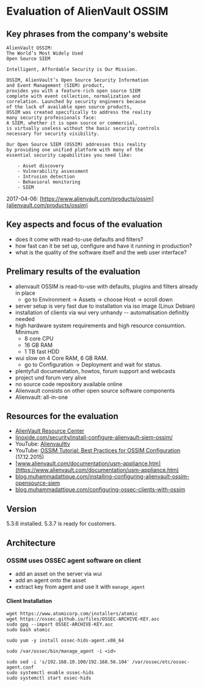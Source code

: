 # Evaluation of AlienVault OSSIM
## Key phrases from the company's website
```
AlienVault OSSIM:
The World’s Most Widely Used
Open Source SIEM
```

```
Intelligent, Affordable Security is Our Mission.
```

```
OSSIM, AlienVault’s Open Source Security Information
and Event Management (SIEM) product,
provides you with a feature-rich open source SIEM
complete with event collection, normalization and
correlation. Launched by security engineers because
of the lack of available open source products,
OSSIM was created specifically to address the reality
many security professionals face:
A SIEM, whether it is open source or commercial,
is virtually useless without the basic security controls
necessary for security visibility.

Our Open Source SIEM (OSSIM) addresses this reality
by providing one unified platform with many of the
essential security capabilities you need like:

    - Asset discovery
    - Vulnerability assessment
    - Intrusion detection
    - Behavioral monitoring
    - SIEM
```


2017-04-06: [https://www.alienvault.com/products/ossim](alienvault.com/products/ossim)

## Key aspects and focus of the evaluation
- does it come with read-to-use defaults and filters?
- how fast can it be set up, configure and have it running in production?
- what is the quality of the software itself and the web user interface?

## Prelimary results of the evaluation
- alienvault OSSIM is read-to-use with defaults, plugins and filters already in place
    - go to Environment -> Assets -> choose Host -> scroll down
- server setup is very fast due to installation via iso image (Linux Debian)
- installation of clients via wui very unhandy -- automatisation definitly needed
- high hardware system requirements and high resource consumtion. Minimum
    - 8 core CPU
    - 16 GB RAM
    - 1 TB fast HDD
- wui slow on 4 Core RAM, 6 GB RAM. 
    - go to Configuration -> Deployment and wait for status.
- plentyfull documentation, howtos, forum support and webcasts
- project und forum very alive
- no source code repository available online
- Alienvault consists on other open source software components
- Alienvault: all-in-one

## Resources for the evaluation
- [AlienVault Resource Center](https://www.alienvault.com/resource-center)
- [linoxide.com/security/install-configure-alienvault-siem-ossim/](http://linoxide.com/security/install-configure-alienvault-siem-ossim/)
- YouTube: [Alienvaulttv](https://www.youtube.com/user/alienvaulttv)
- YouTube: [OSSIM Tutorial: Best Practices for OSSIM Configuration](https://www.youtube.com/watch?v=qjaO1cNj2fo&index=4&list=PLvc7OorCTShovyYGc_9Q6abTLt-ucE_wT)
(17.12.2015)
- [www.alienvault.com/documentation/usm-appliance.htm](https://www.alienvault.com/documentation/usm-appliance.htm)
- [blog.muhammadattique.com/installing-configuring-alienvault-ossim-opensource-siem](http://blog.muhammadattique.com/installing-configuring-alienvault-ossim-opensource-siem)
- [blog.muhammadattique.com/configuring-ossec-clients-with-ossim](http://blog.muhammadattique.com/configuring-ossec-clients-with-ossim/)


## Version
5.3.6 installed. 5.3.7 is ready for customers.

## Architecture
### OSSIM uses OSSEC agent software on client
-   add an asset on the server via wui
-   add an agent onto the asset
-   extract key from agent and use it with ```manage_agent```
#### Client Installation

```
wget https://www.atomicorp.com/installers/atomic
wget https://ossec.github.io/files/OSSEC-ARCHIVE-KEY.asc
sudo gpg --import OSSEC-ARCHIVE-KEY.asc
sudo bash atomic

sudo yum -y install ossec-hids-agent.x86_64

sudo /var/ossec/bin/manage_agent -i <id>

sudo sed -i 's/192.168.10.100/192.168.56.104' /var/ossec/etc/ossec-agent.conf
sudo systemctl enable ossec-hids
sudo systemctl start ossec-hids
```

